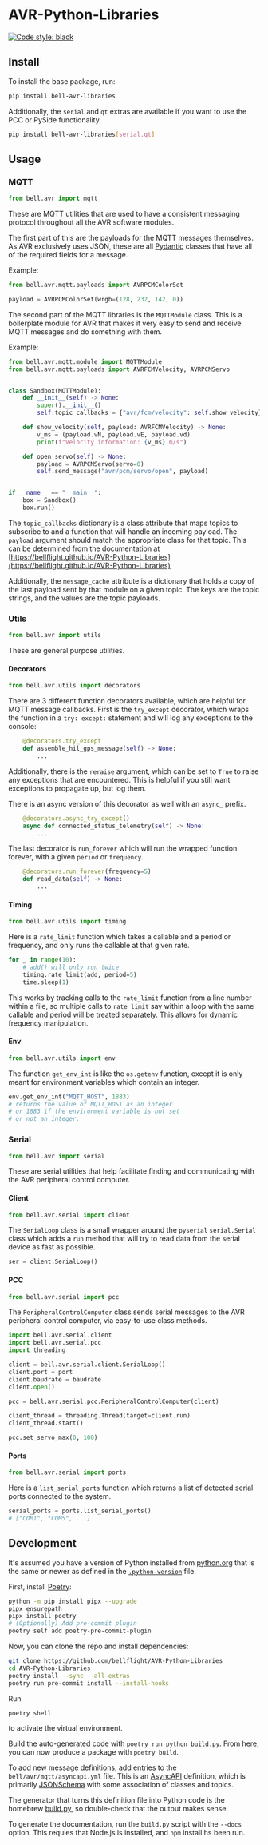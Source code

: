 # AVR-Python-Libraries

[![Code style: black](https://img.shields.io/badge/code%20style-black-000000.svg)](https://github.com/psf/black)

## Install

To install the base package, run:

```bash
pip install bell-avr-libraries
```

Additionally, the `serial` and `qt` extras are available if you want to use
the PCC or PySide functionality.

```bash
pip install bell-avr-libraries[serial,qt]
```

## Usage

### MQTT

```python
from bell.avr import mqtt
```

These are MQTT utilities that are used to have a consistent messaging protocol
throughout all the AVR software modules.

The first part of this are the payloads for the MQTT messages themselves. As AVR
exclusively uses JSON, these are all [Pydantic](https://docs.pydantic.dev/) classes
that have all of the required fields for a message.

Example:

```python
from bell.avr.mqtt.payloads import AVRPCMColorSet

payload = AVRPCMColorSet(wrgb=(128, 232, 142, 0))
```

The second part of the MQTT libraries is the `MQTTModule` class.
This is a boilerplate module for AVR that makes it very easy to send
and receive MQTT messages and do something with them.

Example:

```python
from bell.avr.mqtt.module import MQTTModule
from bell.avr.mqtt.payloads import AVRFCMVelocity, AVRPCMServo


class Sandbox(MQTTModule):
    def __init__(self) -> None:
        super().__init__()
        self.topic_callbacks = {"avr/fcm/velocity": self.show_velocity}

    def show_velocity(self, payload: AVRFCMVelocity) -> None:
        v_ms = (payload.vN, payload.vE, payload.vd)
        print(f"Velocity information: {v_ms} m/s")

    def open_servo(self) -> None:
        payload = AVRPCMServo(servo=0)
        self.send_message("avr/pcm/servo/open", payload)


if __name__ == "__main__":
    box = Sandbox()
    box.run()
```

The `topic_callbacks` dictionary is a class attribute that maps topics to
subscribe to and a function that will handle an incoming payload.
The `payload` argument should match the appropriate class for that
topic. This can be determined from the documentation at
[https://bellflight.github.io/AVR-Python-Libraries](https://bellflight.github.io/AVR-Python-Libraries)

Additionally, the `message_cache` attribute is a dictionary that holds
a copy of the last payload sent by that module on a given topic. The keys are the
topic strings, and the values are the topic payloads.

### Utils

```python
from bell.avr import utils
```

These are general purpose utilities.

#### Decorators

```python
from bell.avr.utils import decorators
```

There are 3 different function decorators available, which are helpful for MQTT
message callbacks. First is the `try_except` decorator, which wraps the
function in a `try: except:` statement and will log any exceptions to the console:

```python
    @decorators.try_except
    def assemble_hil_gps_message(self) -> None:
        ...
```

Additionally, there is the `reraise` argument, which can be set to `True` to raise
any exceptions that are encountered. This is helpful if you still want exceptions
to propagate up, but log them.

There is an async version of this decorator as well with an `async_` prefix.

```python
    @decorators.async_try_except()
    async def connected_status_telemetry(self) -> None:
        ...
```

The last decorator is `run_forever` which will run the wrapped function forever,
with a given `period` or `frequency`.

```python
    @decorators.run_forever(frequency=5)
    def read_data(self) -> None:
        ...
```

#### Timing

```python
from bell.avr.utils import timing
```

Here is a `rate_limit` function which takes a callable and a
period or frequency, and only runs the callable at that given rate.

```python
for _ in range(10):
    # add() will only run twice
    timing.rate_limit(add, period=5)
    time.sleep(1)
```

This works by tracking calls to the `rate_limit` function from a line number
within a file, so multiple calls to `rate_limit` say within a loop
with the same callable and period will be treated separately. This allows
for dynamic frequency manipulation.

#### Env

```python
from bell.avr.utils import env
```

The function `get_env_int` is like the `os.getenv` function, except it is only meant
for environment variables which contain an integer.

```python
env.get_env_int("MQTT_HOST", 1883)
# returns the value of MQTT_HOST as an integer
# or 1883 if the environment variable is not set
# or not an integer.
```

### Serial

```python
from bell.avr import serial
```

These are serial utilities that help facilitate finding and communicating
with the AVR peripheral control computer.

#### Client

```python
from bell.avr.serial import client
```

The `SerialLoop` class is a small wrapper around the `pyserial` `serial.Serial`
class which adds a `run` method that will try to read data from the serial device
as fast as possible.

```python
ser = client.SerialLoop()
```

#### PCC

```python
from bell.avr.serial import pcc
```

The `PeripheralControlComputer` class sends serial messages
to the AVR peripheral control computer, via easy-to-use class methods.

```python
import bell.avr.serial.client
import bell.avr.serial.pcc
import threading

client = bell.avr.serial.client.SerialLoop()
client.port = port
client.baudrate = baudrate
client.open()

pcc = bell.avr.serial.pcc.PeripheralControlComputer(client)

client_thread = threading.Thread(target=client.run)
client_thread.start()

pcc.set_servo_max(0, 100)
```

#### Ports

```python
from bell.avr.serial import ports
```

Here is a `list_serial_ports` function which returns a list of detected serial
ports connected to the system.

```python
serial_ports = ports.list_serial_ports()
# ["COM1", "COM5", ...]
```

## Development

It's assumed you have a version of Python installed from
[python.org](https://python.org) that is the same or newer as
defined in the [`.python-version`](.python-version) file.

First, install [Poetry](https://python-poetry.org/):

```bash
python -m pip install pipx --upgrade
pipx ensurepath
pipx install poetry
# (Optionally) Add pre-commit plugin
poetry self add poetry-pre-commit-plugin
```

Now, you can clone the repo and install dependencies:

```bash
git clone https://github.com/bellflight/AVR-Python-Libraries
cd AVR-Python-Libraries
poetry install --sync --all-extras
poetry run pre-commit install --install-hooks
```

Run

```bash
poetry shell
```

to activate the virtual environment.

Build the auto-generated code with `poetry run python build.py`. From here,
you can now produce a package with `poetry build`.

To add new message definitions, add entries to the `bell/avr/mqtt/asyncapi.yml` file.
This is an [AsyncAPI](https://www.asyncapi.com/) definition,
which is primarily [JSONSchema](https://json-schema.org/) with some association
of classes and topics.

The generator that turns this definition file into Python code is the homebrew
[build.py](build.py), so double-check that the output makes sense.

To generate the documentation, run the `build.py` script with the `--docs` option.
This requies that Node.js is installed, and `npm` install hs been run.

